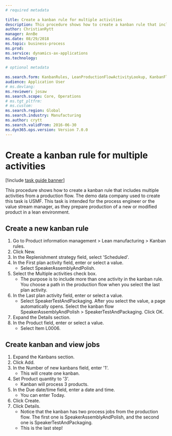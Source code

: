 ```yaml
--- 
# required metadata 
 
title: Create a kanban rule for multiple activities
description: This procedure shows how to create a kanban rule that includes multiple activities from a production flow. 
author: ChristianRytt
manager: AnnBe 
ms.date: 08/29/2018
ms.topic: business-process 
ms.prod:  
ms.service: dynamics-ax-applications 
ms.technology:  
 
# optional metadata 
 
ms.search.form: KanbanRules, LeanProductionFlowActivityLookup, KanbanFlowSelection, InventItemIdLookupSimple, KanbanCreateScheduled, Kanban   
audience: Application User 
# ms.devlang:  
ms.reviewer: josaw
ms.search.scope: Core, Operations 
# ms.tgt_pltfrm:  
# ms.custom:  
ms.search.region: Global
ms.search.industry: Manufacturing
ms.author: crytt
ms.search.validFrom: 2016-06-30 
ms.dyn365.ops.version: Version 7.0.0 
---
```

# Create a kanban rule for multiple activities

[!include [task guide banner](../../includes/task-guide-banner.md)]

This procedure shows how to create a kanban rule that includes multiple activities from a production flow. The demo data company used to create this task is USMF. This task is intended for the process engineer or the value stream manager, as they prepare production of a new or modified product in a lean environment.


## Create a new kanban rule
1. Go to Product information management > Lean manufacturing > Kanban rules.
2. Click New.
3. In the Replenishment strategy field, select 'Scheduled'.
4. In the First plan activity field, enter or select a value.
    * Select SpeakerAssemblyAndPolish.  
5. Select the Multiple activities check box.
    * The purpose is to include more than one activity in the kanban rule. You choose a path in the production flow when you select the last plan activity.  
6. In the Last plan activity field, enter or select a value.
    * Select SpeakerTestAndPackaging. After you select the value, a page automatically opens. Select the kanban flow SpeakerAssemblyAndPolish > SpeakerTestAndPackaging. Click OK.  
7. Expand the Details section.
8. In the Product field, enter or select a value.
    * Select Item L0006.  

## Create kanban and view jobs
1. Expand the Kanbans section.
2. Click Add.
3. In the Number of new kanbans field, enter '1'.
    * This will create one kanban.  
4. Set Product quantity to '3'.
    * Kanban will process 3 products.  
5. In the Due date/time field, enter a date and time.
    * You can enter Today.  
6. Click Create.
7. Click Details.
    * Notice that the kanban has two process jobs from the production flow. The first one is SpeakerAssemblyAndPolish, and the second one is SpeakerTestAndPackaging.  
    * This is the last step!  

